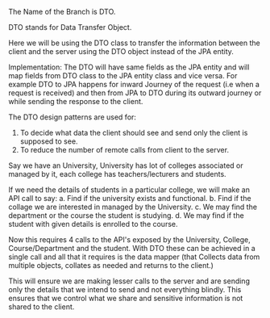 The Name of the Branch is DTO.

DTO stands for Data Transfer Object.

Here we will be using the DTO class to transfer the
information between the client and the server using
the DTO object instead of the JPA entity.

Implementation:
The DTO will have same fields as the JPA entity and 
will map fields from DTO class to the JPA entity class
and vice versa. For example DTO to JPA happens for inward 
Journey of the request (i.e when a request is received)
and then from JPA to DTO during its outward journey
or while sending the response to the client.


The DTO design patterns are used for:
1. To decide what data the client should see and send
   only the client is supposed to see.
2. To reduce the number of remote calls from client to
    the server.

Say we have an University, University has lot of colleges
associated or managed by it, each college has teachers/lecturers
and students.

If we need the details of students in a particular college,
we will make an API call to say:
a. Find if the university exists and functional.
b. Find if the collage we are interested in managed by the University.
c. We may find the department or the course the student is studying.
d. We may find if the student with given details is enrolled to the course.


Now this requires 4 calls to the API's exposed by the University, College,
Course/Department and the student. With DTO these can be achieved in a single 
call and all that it requires is the data mapper (that Collects data from 
multiple objects, collates as needed and returns to the client.)

This will ensure we are making lesser calls to the server and are sending
only the details that we intend to send and not everything blindly. This 
ensures that we control what we share and sensitive information is not 
shared to the client. 